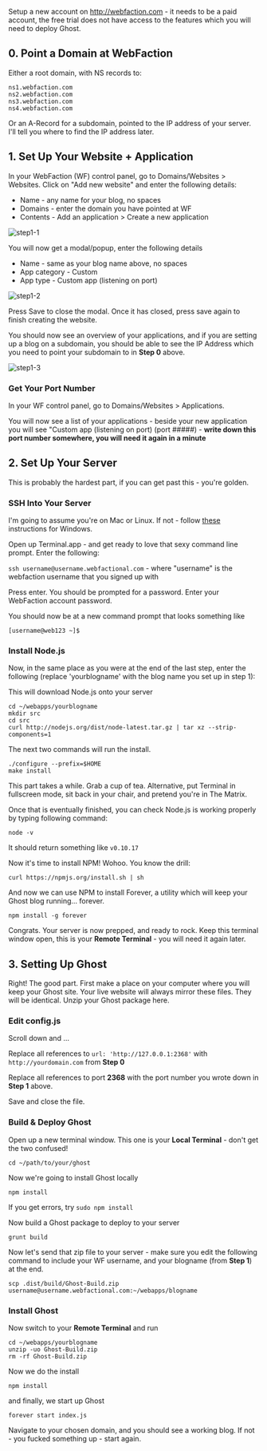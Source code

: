 Setup a new account on http://webfaction.com - it needs to be a paid account, the free trial does not have access to the features which you will need to deploy Ghost.

## 0. Point a Domain at WebFaction

Either a root domain, with NS records to: 

    ns1.webfaction.com
    ns2.webfaction.com
    ns3.webfaction.com
    ns4.webfaction.com

Or an A-Record for a subdomain, pointed to the IP address of your server. I'll tell you where to find the IP address later.

## 1. Set Up Your Website + Application

In your WebFaction (WF) control panel, go to Domains/Websites > Websites. Click on "Add new website" and enter the following details:

* Name - any name for your blog, no spaces
* Domains - enter the domain you have pointed at WF
* Contents - Add an application > Create a new application

![step1-1](http://i.imgur.com/dqMGqWu.png)

You will now get a modal/popup, enter the following details

* Name - same as your blog name above, no spaces
* App category - Custom
* App type - Custom app (listening on port)

![step1-2](http://i.imgur.com/9M492d2.png)

Press Save to close the modal. Once it has closed, press save again to finish creating the website.

You should now see an overview of your applications, and if you are setting up a blog on a subdomain, you should be able to see the IP Address which you need to point your subdomain to in **Step 0** above.

![step1-3](http://i.imgur.com/ZYeM8xP.png)

### Get Your Port Number

In your WF control panel, go to Domains/Websites > Applications. 

You will now see a list of your applications - beside your new application you will see "Custom app (listening on port) (port #####) - **write down this port number somewhere, you will need it again in a minute**

## 2. Set Up Your Server

This is probably the hardest part, if you can get past this - you're golden.

### SSH Into Your Server

I'm going to assume you're on Mac or Linux. If not - follow [these](http://docs.webfaction.com/user-guide/access.html#connecting-with-ssh) instructions for Windows.

Open up Terminal.app - and get ready to love that sexy command line prompt. Enter the following:

`ssh username@username.webfactional.com` - where "username" is the webfaction username that you signed up with

Press enter. You should be prompted for a password. Enter your WebFaction account password.

You should now be at a new command prompt that looks something like

`[username@web123 ~]$`

### Install Node.js

Now, in the same place as you were at the end of the last step, enter the following (replace 'yourblogname' with the blog name you set up in step 1):

This will download Node.js onto your server

    cd ~/webapps/yourblogname
    mkdir src
    cd src
    curl http://nodejs.org/dist/node-latest.tar.gz | tar xz --strip-components=1

The next two commands will run the install.

    ./configure --prefix=$HOME
    make install

This part takes a while. Grab a cup of tea. Alternative, put Terminal in fullscreen mode, sit back in your chair, and pretend you're in The Matrix.

Once that is eventually finished, you can check Node.js is working properly by typing following command:

    node -v

It should return something like `v0.10.17`

Now it's time to install NPM! Wohoo. You know the drill:

    curl https://npmjs.org/install.sh | sh

And now we can use NPM to install Forever, a utility which will keep your Ghost blog running... forever.

    npm install -g forever

Congrats. Your server is now prepped, and ready to rock. Keep this terminal window open, this is your **Remote Terminal** - you will need it again later.

## 3. Setting Up Ghost

Right! The good part. First make a place on your computer where you will keep your Ghost site. Your live website will always mirror these files. They will be identical. Unzip your Ghost package here.

### Edit config.js

Scroll down and ...

Replace all references to `url: 'http://127.0.0.1:2368'` with `http://yourdomain.com` from **Step 0**

Replace all references to port **2368** with the port number you wrote down in **Step 1** above. 

Save and close the file.

### Build & Deploy Ghost

Open up a new terminal window. This one is your **Local Terminal** - don't get the two confused!

    cd ~/path/to/your/ghost

Now we're going to install Ghost locally

    npm install

If you get errors, try `sudo npm install`

Now build a Ghost package to deploy to your server

    grunt build

Now let's send that zip file to your server - make sure you edit the following command to include your WF username, and your blogname (from **Step 1**) at the end.

    scp .dist/build/Ghost-Build.zip username@username.webfactional.com:~/webapps/blogname

### Install Ghost

Now switch to your **Remote Terminal** and run

    cd ~/webapps/yourblogname
    unzip -uo Ghost-Build.zip
    rm -rf Ghost-Build.zip

Now we do the install

    npm install

and finally, we start up Ghost

    forever start index.js

Navigate to your chosen domain, and you should see a working blog. If not - you fucked something up - start again.